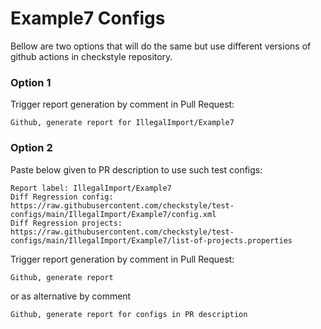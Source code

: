 # Example7 Configs

Bellow are two options that will do the same but use different versions
of github actions in checkstyle repository.


### Option 1
Trigger report generation by comment in Pull Request:
```
Github, generate report for IllegalImport/Example7
```

### Option 2

Paste below given to PR description to use such test configs:
```
Report label: IllegalImport/Example7
Diff Regression config: https://raw.githubusercontent.com/checkstyle/test-configs/main/IllegalImport/Example7/config.xml
Diff Regression projects: https://raw.githubusercontent.com/checkstyle/test-configs/main/IllegalImport/Example7/list-of-projects.properties
```

Trigger report generation by comment in Pull Request:
```
Github, generate report
```
or as alternative by comment
```
Github, generate report for configs in PR description
```
